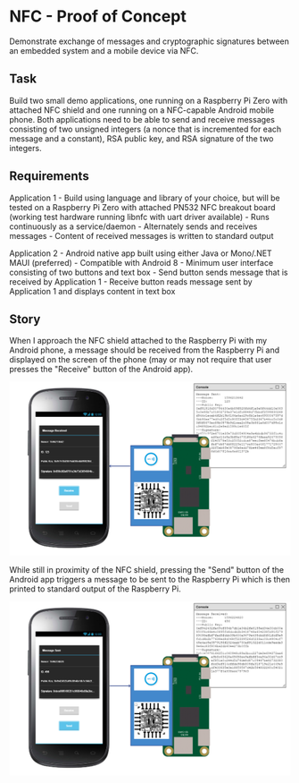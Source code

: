 # NFC - Proof of Concept
Demonstrate exchange of messages and cryptographic signatures between an embedded system and a mobile device via NFC.

## Task
Build two small demo applications, one running on a Raspberry Pi Zero with attached NFC shield and one running on a NFC-capable Android mobile phone. Both applications need to be able to send and receive messages consisting of two unsigned integers (a nonce that is incremented for each message and a constant), RSA public key, and RSA signature of the two integers.

## Requirements

Application 1
	- Build using language and library of your choice, but will be tested on a Raspberry Pi Zero with attached PN532 NFC breakout board (working test hardware running libnfc with uart driver available)
	- Runs continuously as a service/daemon
	- Alternately sends and receives messages
	- Content of received messages is written to standard output

Application 2
	- Android native app built using either Java or Mono/.NET MAUI (preferred)
	- Compatible with Android 8
	- Minimum user interface consisting of two buttons and text box
	- Send button sends message that is received by Application 1
	- Receive button reads message sent by Application 1 and displays content in text box

## Story

When I approach the NFC shield attached to the Raspberry Pi with my Android phone, a message should be received from the Raspberry Pi and displayed on the screen of the phone (may or may not require that user presses the "Receive" button of the Android app). 

<img src="assets/Receive.png">


While still in proximity of the NFC shield, pressing the "Send" button of the Android app triggers a message to be sent to the Raspberry Pi which is then printed to standard output of the Raspberry Pi.

<img src="assets/Send.png">
